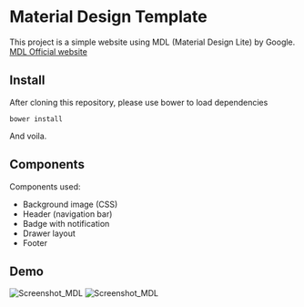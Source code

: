 # Material Design Template #

This project is a simple website using MDL (Material Design Lite) by Google.
[MDL Official website](http://www.getmdl.io/)

## Install ##

After cloning this repository, please use bower to load dependencies 

```
bower install
```

And voila.

## Components ##

Components used:

* Background image (CSS)
* Header (navigation bar)
* Badge with notification
* Drawer layout
* Footer

## Demo ##

![Screenshot_MDL](http://img15.hostingpics.net/pics/837221cap1.jpg)
![Screenshot_MDL](http://img15.hostingpics.net/pics/361508cap2.jpg)